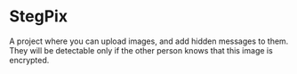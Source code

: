 # StegPix
A project where you can upload images, and add hidden messages to them. They will be detectable only if the other person knows that this image is encrypted.
